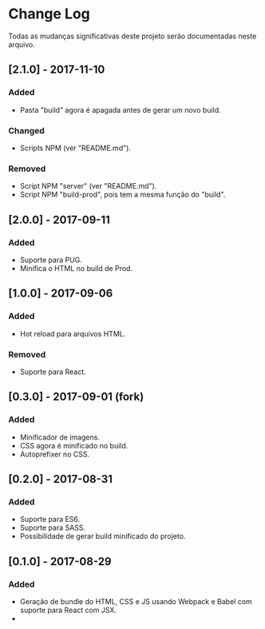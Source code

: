 # Change Log
Todas as mudanças significativas deste projeto serão documentadas neste arquivo.

## [2.1.0] - 2017-11-10
### Added
- Pasta "build" agora é apagada antes de gerar um novo build.
### Changed
- Scripts NPM (ver "README.md").
### Removed
- Script NPM "server" (ver "README.md").
- Script NPM "build-prod", pois tem a mesma função do "build".

## [2.0.0] - 2017-09-11
### Added
- Suporte para PUG.
- Minifica o HTML no build de Prod.

## [1.0.0] - 2017-09-06
### Added
- Hot reload para arquivos HTML.
### Removed
- Suporte para React.

## [0.3.0] - 2017-09-01 (fork)
### Added
- Minificador de imagens.
- CSS agora é minificado no build.
- Autoprefixer no CSS.

## [0.2.0] - 2017-08-31
### Added
- Suporte para ES6.
- Suporte para SASS.
- Possibilidade de gerar build minificado do projeto.

## [0.1.0] - 2017-08-29
### Added
- Geração de bundle do HTML, CSS e JS usando Webpack e Babel com suporte para React com JSX.
- 